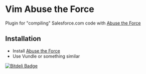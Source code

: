 Vim Abuse the Force
===================
Plugin for "compiling" Salesforce.com code with [Abuse the Force](http://github.com/ViViDboarder/abuse-the-force)

Installation
------------
* Install [Abuse the Force](http://github.com/ViViDboarder/abuse-the-force)
* Use Vundle or something similar


[![Bitdeli Badge](https://d2weczhvl823v0.cloudfront.net/ViViDboarder/vim-abuse-the-force/trend.png)](https://bitdeli.com/free "Bitdeli Badge")

